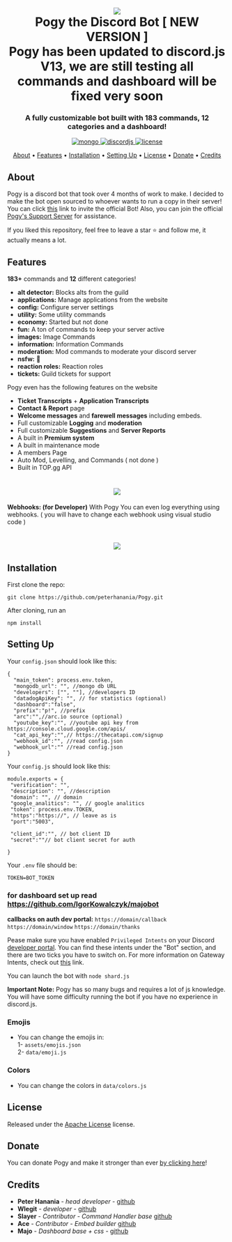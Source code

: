 <h1 align="center">
 <br>
  <a href="https://github.com/peterhanania"><img src="https://pogy.xyz/thumb.png"></a>
  <br>
  Pogy the Discord Bot [ NEW VERSION ]
 <br>
 Pogy has been updated to discord.js V13, we are still testing all commands and dashboard will be fixed very soon
 <br>
</h1>

<h3 align=center>A fully customizable bot built with 183 commands, 12 categories and a dashboard!</h3>


<div align=center>

 <a href="https://github.com/mongodb/mongo">
    <img src="https://img.shields.io/badge/MongoDB-%234ea94b.svg?&style=for-the-badge&logo=mongodb&logoColor=white" alt="mongo">
  </a>
  
  <a href="https://github.com/discordjs">
    <img src="https://img.shields.io/badge/discord.js-v12.5.3-blue.svg?logo=npm" alt="discordjs">
  </a>

  <a href="https://github.com/peterhanania/Pogy/blob/main/LICENSE">
    <img src="https://img.shields.io/badge/license-Apache%202-blue" alt="license">
  </a>

</div>

<p align="center">
  <a href="#about">About</a>
  •
  <a href="#features">Features</a>
  •
  <a href="#installation">Installation</a>
  •
  <a href="#setting-up">Setting Up</a>
  •
  <a href="#license">License</a>
  •
  <a href="#donate">Donate</a>
  •
  <a href="#credits">Credits</a>
</p>

## About

Pogy is a discord bot that took over 4 months of work to make. I decided to make the bot open sourced to whoever wants to run a copy in their server! You can click [this](https://pogy.xyz/invite) link to invite the official Bot! Also, you can join the official [Pogy's Support Server](https://pogy.xyz/support) for assistance.

If you liked this repository, feel free to leave a star ⭐ and follow me, it actually means a lot.

## Features

**183+** commands and **12** different categories!

  * **alt detector:** Blocks alts from the guild
  * **applications:** Manage applications from the website
  * **config:** Configure server settings
  * **utility:** Some utility commands
  * **economy:** Started but not done
  * **fun:** A ton of commands to keep your server active
  * **images:** Image Commands
  * **information:** Information Commands
  * **moderation:** Mod commands to moderate your discord server
  * **nsfw:** 👀
  * **reaction roles:** Reaction roles
  * **tickets:** Guild tickets for support 

Pogy even has the following features on the website

  * **Ticket Transcripts** + **Application Transcripts**
  * **Contact & Report** page
  * **Welcome messages** and **farewell messages** including embeds.
  * Full customizable **Logging** and **moderation**
  * Full customizable **Suggestions** and **Server Reports**
  * A built in **Premium system**
  * A built in maintenance mode
  * A members Page
  * Auto Mod, Levelling, and Commands ( not done )
  * Built in TOP.gg API
 
 <h1 align="center">
  <a href="https://github.com/peterhanania"><img src="https://i.imgur.com/On7mMNg.jpg["></a>
</h1>

  
 **Webhooks: (for Developer)**
 With Pogy You can even log everything using webhooks. ( you will have to change each webhook using visual studio code )

<h1 align="center">
  <a href="https://github.com/peterhanania"><img src="https://i.imgur.com/vbGuLdL.jpg"></a>
</h1>

## Installation

First clone the repo:
```
git clone https://github.com/peterhanania/Pogy.git
```
After cloning, run an
```
npm install
```


## Setting Up

Your `config.json` should look like this:
```
{
  "main_token": process.env.token, 
  "mongodb_url": "", //mongo db URL
  "developers": ["", ""], //developers ID
  "datadogApiKey": "", // for statistics (optional)
  "dashboard":"false", 
  "prefix":"p!", //prefix
  "arc":"",//arc.io source (optional)
  "youtube_key":"", //youtube api key from https://console.cloud.google.com/apis/
  "cat_api_key":"",// https://thecatapi.com/signup
  "webhook_id":"", //read config.json
  "webhook_url":"" //read config.json
}

```

Your `config.js` should look like this:
```
module.exports = {
 "verification": "",
 "description": "", //description
 "domain": "", // domain
 "google_analitics": "", // google analitics
 "token": process.env.TOKEN,
 "https":"https://", // leave as is
 "port":"5003",

 "client_id":"", // bot client ID
 "secret":""// bot client secret for auth

}
```
Your `.env` file should be:
```
TOKEN=BOT_TOKEN
```

### for dashboard set up read https://github.com/IgorKowalczyk/majobot

**callbacks on auth dev portal:**
`https://domain/callback`
`https://domain/window`
`https://domain/thanks`

Pease make sure you have enabled `Privileged Intents` on your Discord [developer portal](https://discordapp.com/developers/applications/). You can find these intents under the "Bot" section, and there are two ticks you have to switch on. For more information on Gateway Intents, check out [this](https://discordjs.guide/popular-topics/intents.html#the-intents-bit-field-wrapper) link.

You can launch the bot with `node shard.js` 

**Important Note:** Pogy has so many bugs and requires a lot of js knowledge. You will have some difficulty running the bot if you have no experience in discord.js. 

### Emojis 
- You can change the emojis in: <br>
1- `assets/emojis.json` <br>
2- `data/emoji.js`

### Colors

- You can change the colors in `data/colors.js`



## License

Released under the [Apache License](http://www.apache.org/licenses/LICENSE-2.0) license.

## Donate

You can donate Pogy and make it stronger than ever [by clicking here](https://paypal.me/pogybot)!

## Credits

* **Peter Hanania** - *head developer* - [github](https://github.com/peterhanania)
* **Wlegit** - *developer*  - [github](https://github.com/wlegit)
* **Slayer** - *Contributor - Command Handler base* [github](https://github.com/GhostSlayer)
* **Ace** - *Contributor - Embed builder* [github](https://github.com/Glitchii)
* **Majo** - *Dashboard base + css* - [github](https://github.com/IgorKowalczyk/)
